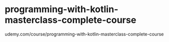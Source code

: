 # programming-with-kotlin-masterclass-complete-course
udemy.com/course/programming-with-kotlin-masterclass-complete-course
